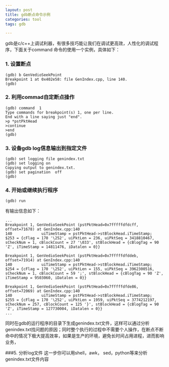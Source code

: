 ```yaml
---
layout: post
title: gdb断点命令示例
categories: tool
tags: gdb

---
```


gdb是c/c++上调试利器，有很多技巧能让我们在调试更高效，人性化的调试程序，下面关于command 命令的使用一个实例，具体如下：

### 1. 设置断点
```
(gdb) b GenVedioSeekPoint
Breakpoint 1 at 0x402e58: file GenIndex.cpp, line 140.
(gdb) 
```

### 2. 利用commad自定断点操作
```
(gdb) command  1
Type commands for breakpoint(s) 1, one per line.
End with a line saying just "end".
>p *pstPktHead
>continue 
>end
(gdb) 
```

### 3. 设备gdb log信息输出到指定文件
```
(gdb) set logging file genindex.txt 
(gdb) set logging on
Copying output to genindex.txt.
(gdb) set pagination  off
(gdb)
```

### 4. 开始或继续执行程序
```
(gdb) run
```

有输出信息如下：

```
...
Breakpoint 1, GenVedioSeekPoint (pstPktHead=0x7fffffdfdcff, offset=71678) at GenIndex.cpp:140
140             uiTimeStamp = pstPktHead->stBlockHead.iTimeStamp;
$253 = {cFlag = 170 '\252', uiPktLen = 236, uiPktSeq = 3418810467, sCheckNum = 1, cBlockCount = 27 '\033', stBlockHead = {cBlogTag = 90 'Z', iTimeStamp = 14811476, iDatalen = 0}}

Breakpoint 1, GenVedioSeekPoint (pstPktHead=0x7fffffdfddeb, offset=71914) at GenIndex.cpp:140
140             uiTimeStamp = pstPktHead->stBlockHead.iTimeStamp;
$254 = {cFlag = 170 '\252', uiPktLen = 155, uiPktSeq = 3962300516, sCheckNum = 1, cBlockCount = 59 ';', stBlockHead = {cBlogTag = 90 'Z', iTimeStamp = 9503060, iDatalen = 0}}

Breakpoint 1, GenVedioSeekPoint (pstPktHead=0x7fffffdfde86, offset=72069) at GenIndex.cpp:140
140             uiTimeStamp = pstPktHead->stBlockHead.iTimeStamp;
$255 = {cFlag = 170 '\252', uiPktLen = 1959, uiPktSeq = 3774212197, sCheckNum = 257, cBlockCount = 125 '}', stBlockHead = {cBlogTag = 90 'Z', iTimeStamp = 127730004, iDatalen = 0}}
...
```

同时在gdb的运行程序的目录下生成genindex.txt文件，这样可以通过分析genindex.txt找问题的原因；同时整个执行的过程中不需要个人操作，在断点不断命中的情况下极大提高效率，如果是生产的环境，避免长时间占用进程，进而影响业务，

###5. 分析log文件 
这一步你可以用shell，awk， sed，python等来分析genindex.txt文件内容 





